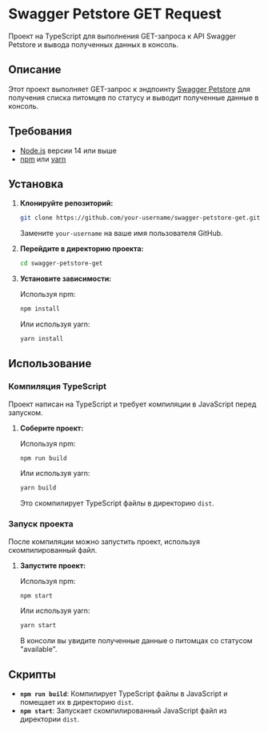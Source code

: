 # Swagger Petstore GET Request

Проект на TypeScript для выполнения GET-запроса к API Swagger Petstore и вывода полученных данных в консоль.

## Описание

Этот проект выполняет GET-запрос к эндпоинту [Swagger Petstore](https://petstore3.swagger.io/) для получения списка питомцев по статусу и выводит полученные данные в консоль.

## Требования

- [Node.js](https://nodejs.org/) версии 14 или выше
- [npm](https://www.npmjs.com/) или [yarn](https://yarnpkg.com/)

## Установка

1. **Клонируйте репозиторий:**

    ```bash
    git clone https://github.com/your-username/swagger-petstore-get.git
    ```

    Замените `your-username` на ваше имя пользователя GitHub.

2. **Перейдите в директорию проекта:**

    ```bash
    cd swagger-petstore-get
    ```

3. **Установите зависимости:**

    Используя npm:

    ```bash
    npm install
    ```

    Или используя yarn:

    ```bash
    yarn install
    ```

## Использование

### Компиляция TypeScript

Проект написан на TypeScript и требует компиляции в JavaScript перед запуском.

1. **Соберите проект:**

    Используя npm:

    ```bash
    npm run build
    ```

    Или используя yarn:

    ```bash
    yarn build
    ```

    Это скомпилирует TypeScript файлы в директорию `dist`.

### Запуск проекта

После компиляции можно запустить проект, используя скомпилированный файл.

1. **Запустите проект:**

    Используя npm:

    ```bash
    npm start
    ```

    Или используя yarn:

    ```bash
    yarn start
    ```

    В консоли вы увидите полученные данные о питомцах со статусом "available".

## Скрипты

- **`npm run build`**: Компилирует TypeScript файлы в JavaScript и помещает их в директорию `dist`.
- **`npm start`**: Запускает скомпилированный JavaScript файл из директории `dist`.
